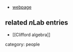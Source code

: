 
* [webpage](https://users.aalto.fi/~ppuska/mirror/Lounesto/)

## related $n$Lab entries

* [[Clifford algebra]]

category: people